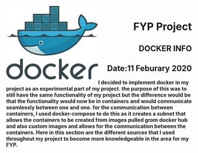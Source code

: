 <img align="left" width="250" height="200" src="./docker.png">

<h1 align="right"><b>FYP Project</h1>
<h2 align="right">DOCKER INFO</h2>
<h2 align="right">Date:11 Feburary 2020</h2>

I decided to implement docker in my project as an experimental part of my project. the purpose of this was to still have the same functionality of my project but the difference would be that the functionality would now be in containers and would communicate seamlessly between one and one. for the communication between containers, I used docker-compose to do this as it creates a subnet that allows the containers to be created from images pulled grom docker hub and also custom images and allows for the communication between the containers.
Here in this section are the different sources that I used throughout my project to become more knowledgeable in the area for my FYP.
